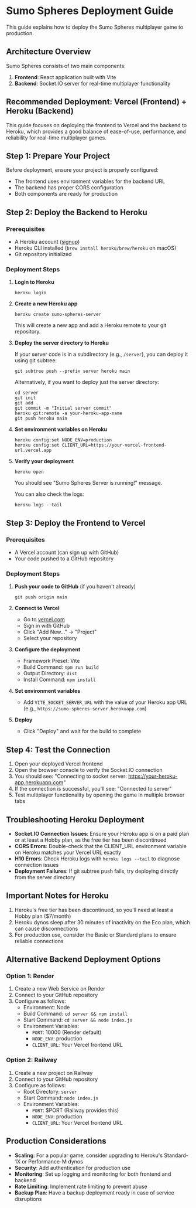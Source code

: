 # Sumo Spheres Deployment Guide

This guide explains how to deploy the Sumo Spheres multiplayer game to production.

## Architecture Overview

Sumo Spheres consists of two main components:
1. **Frontend**: React application built with Vite
2. **Backend**: Socket.IO server for real-time multiplayer functionality

## Recommended Deployment: Vercel (Frontend) + Heroku (Backend)

This guide focuses on deploying the frontend to Vercel and the backend to Heroku, which provides a good balance of ease-of-use, performance, and reliability for real-time multiplayer games.

## Step 1: Prepare Your Project

Before deployment, ensure your project is properly configured:

- The frontend uses environment variables for the backend URL
- The backend has proper CORS configuration
- Both components are ready for production

## Step 2: Deploy the Backend to Heroku

### Prerequisites

- A Heroku account ([signup](https://signup.heroku.com/))
- Heroku CLI installed (`brew install heroku/brew/heroku` on macOS)
- Git repository initialized

### Deployment Steps

1. **Login to Heroku**
   ```
   heroku login
   ```

2. **Create a new Heroku app**
   ```
   heroku create sumo-spheres-server
   ```
   This will create a new app and add a Heroku remote to your git repository.

3. **Deploy the server directory to Heroku**

   If your server code is in a subdirectory (e.g., `/server`), you can deploy it using git subtree:
   ```
   git subtree push --prefix server heroku main
   ```

   Alternatively, if you want to deploy just the server directory:
   ```
   cd server
   git init
   git add .
   git commit -m "Initial server commit"
   heroku git:remote -a your-heroku-app-name
   git push heroku main
   ```

4. **Set environment variables on Heroku**
   ```
   heroku config:set NODE_ENV=production
   heroku config:set CLIENT_URL=https://your-vercel-frontend-url.vercel.app
   ```

5. **Verify your deployment**
   ```
   heroku open
   ```
   You should see "Sumo Spheres Server is running!" message.

   You can also check the logs:
   ```
   heroku logs --tail
   ```

## Step 3: Deploy the Frontend to Vercel

### Prerequisites

- A Vercel account (can sign up with GitHub)
- Your code pushed to a GitHub repository

### Deployment Steps

1. **Push your code to GitHub** (if you haven't already)
   ```
   git push origin main
   ```

2. **Connect to Vercel**
   - Go to [vercel.com](https://vercel.com)
   - Sign in with GitHub
   - Click "Add New..." → "Project"
   - Select your repository

3. **Configure the deployment**
   - Framework Preset: Vite
   - Build Command: `npm run build`
   - Output Directory: `dist`
   - Install Command: `npm install`

4. **Set environment variables**
   - Add `VITE_SOCKET_SERVER_URL` with the value of your Heroku app URL 
     (e.g., `https://sumo-spheres-server.herokuapp.com`)

5. **Deploy**
   - Click "Deploy" and wait for the build to complete

## Step 4: Test the Connection

1. Open your deployed Vercel frontend
2. Open the browser console to verify the Socket.IO connection
3. You should see: "Connecting to socket server: https://your-heroku-app.herokuapp.com"
4. If the connection is successful, you'll see: "Connected to server"
5. Test multiplayer functionality by opening the game in multiple browser tabs

## Troubleshooting Heroku Deployment

- **Socket.IO Connection Issues**: Ensure your Heroku app is on a paid plan or at least a Hobby plan, as the free tier has been discontinued
- **CORS Errors**: Double-check that the CLIENT_URL environment variable on Heroku matches your Vercel URL exactly
- **H10 Errors**: Check Heroku logs with `heroku logs --tail` to diagnose connection issues
- **Deployment Failures**: If git subtree push fails, try deploying directly from the server directory

## Important Notes for Heroku

1. Heroku's free tier has been discontinued, so you'll need at least a Hobby plan ($7/month)
2. Heroku dynos sleep after 30 minutes of inactivity on the Eco plan, which can cause disconnections
3. For production use, consider the Basic or Standard plans to ensure reliable connections

## Alternative Backend Deployment Options

### Option 1: Render

1. Create a new Web Service on Render
2. Connect to your GitHub repository
3. Configure as follows:
   - Environment: Node
   - Build Command: `cd server && npm install`
   - Start Command: `cd server && node index.js`
   - Environment Variables:
     - `PORT`: 10000 (Render default)
     - `NODE_ENV`: production
     - `CLIENT_URL`: Your Vercel frontend URL

### Option 2: Railway

1. Create a new project on Railway
2. Connect to your GitHub repository
3. Configure as follows:
   - Root Directory: `server`
   - Start Command: `node index.js`
   - Environment Variables:
     - `PORT`: $PORT (Railway provides this)
     - `NODE_ENV`: production
     - `CLIENT_URL`: Your Vercel frontend URL

## Production Considerations

- **Scaling**: For a popular game, consider upgrading to Heroku's Standard-1X or Performance-M dynos
- **Security**: Add authentication for production use
- **Monitoring**: Set up logging and monitoring for both frontend and backend
- **Rate Limiting**: Implement rate limiting to prevent abuse
- **Backup Plan**: Have a backup deployment ready in case of service disruptions
